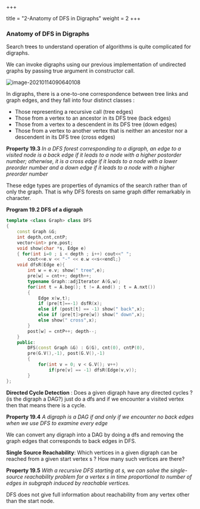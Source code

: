 +++

title = "2-Anatomy of DFS in Digraphs"
weight = 2
+++

### Anatomy of DFS in Digraphs

Search  trees to understand operation of algorithms is quite complicated for digraphs.

We can invoke digraphs using our previous implementation of undirected graphs by passing true argument in constructor call.

![image-20210114090640108](/2_Anatomy_of_DFS_in_Digraphs.assets/image-20210114090640108.png)

In digraphs, there is a one-to-one correspondence between tree links and graph edges, and they fall into four distinct classes :

- Those representing a recursive call (tree edges)
- Those from a vertex to an ancestor in its DFS tree (back edges)
- Those from a vertex to a descendent in its DFS tree (down edges)
- Those from a vertex to another vertex that is neither an ancestor nor a descendent in its DFS tree (cross edges)

**Property 19.3** *In a DFS forest corresponding to a digraph, an edge to a visited node is a back edge if it leads to a node with a higher postorder number; otherwise, it is a cross edge if it leads to a node with a lower preorder number and a down edge if it leads to a node with a higher preorder number*

These edge types are properties of dynamics of the search rather than of only the graph. That is why DFS forests on same graph differ remarkably in character.

**Program 19.2 DFS of a digraph**

````c++
template <class Graph> class DFS
{
    const Graph &G;
    int depth,cnt,cntP;
    vector<int> pre,post;
    void show(char *s, Edge e)
    { for(int i=0 ; i < depth ; i++) cout<<" ";
    	cout<<e.v << "-" << e.w <<s<<endl;}
    void dfsR(Edge e){
        int w = e.v; show(" tree",e);
        pre[w] = cnt++; depth++;
        typename Graph::adjIterator A(G,w);
        for(int t = A.beg(); t != A.end() ; t = A.nxt())
        {
            Edge x(w,t);
            if (pre[t]==-1) dsfR(x);
            else if (post[t] == -1) show(" back",x);
            else if (pre[t]>pre[w]) show(" down",x);
            else show(" cross",x);
        }
        post[w] = cntP++; depth--;
    }
    public:
    	DFS(const Graph &G) : G(G), cnt(0), cntP(0),
    	pre(G.V(),-1), post(G.V(),-1)
        {
            for(int v = 0; v < G.V(); v++)
                if(pre[v] == -1) dfsR(Edge(v,v));
        }
};
````



**Directed Cycle Detection** : Does a given digraph have any directed cycles ? (is the digraph a DAG?) just do a dfs and if we encounter a visited vertex then that means there is a cycle.

**Property 19.4** *A digraph is a DAG if and only if we encounter no back edges when we use DFS to examine every edge*

We can convert any digraph into a DAG by doing a dfs and removing the graph edges that corresponds to back edges in DFS.

**Single Source Reachability**: Which vertices in a given digraph can be reached from a given start vertex s ? How many such vertices are there?

**Property 19.5** *With a recursive DFS starting at s, we can solve the single-source reachability problem for a vertex s in time proportional to number of edges in subgraph induced by reachable vertices.*

DFS does not give full information about reachability from any vertex other than the start node.